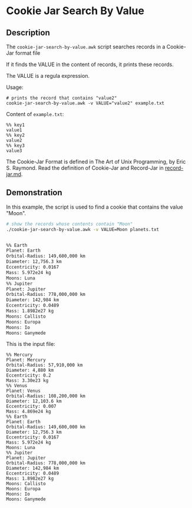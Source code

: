 Cookie Jar Search By Value
==================================

Description
----------------------------------

The `cookie-jar-search-by-value.awk` script searches records in a Cookie-Jar format file

If it finds the VALUE in the content of records, it prints these records.

The VALUE is a regula expression.

Usage:

    # prints the record that contains "value2"
    cookie-jar-search-by-value.awk -v VALUE="value2" example.txt

Content of `example.txt`:

    %% key1
    value1
    %% key2
    value2
    %% key3
    value3

The Cookie-Jar Format is defined in The Art of Unix Programming, by Eric S. Raymond. Read the definition of Cookie-Jar and Record-Jar in [record-jar.md](record-jar.md).

Demonstration
----------------------------------

In this example, the script is used to find a cookie that contains the value "Moon".

```bash
# show the records whose contents contain "Moon"
./cookie-jar-search-by-value.awk -v VALUE=Moon planets.txt
```
```bash

%% Earth
Planet: Earth
Orbital-Radius: 149,600,000 km
Diameter: 12,756.3 km
Eccentricity: 0.0167
Mass: 5.972e24 kg
Moons: Luna
%% Jupiter
Planet: Jupiter
Orbital-Radius: 778,000,000 km
Diameter: 142,984 km
Eccentricity: 0.0489
Mass: 1.8982e27 kg 
Moons: Callisto
Moons: Europa
Moons: Io
Moons: Ganymede
```

This is the input file:

```
%% Mercury
Planet: Mercury
Orbital-Radius: 57,910,000 km
Diameter: 4,880 km
Eccentricity: 0.2
Mass: 3.30e23 kg
%% Venus
Planet: Venus
Orbital-Radius: 108,200,000 km
Diameter: 12,103.6 km
Eccentricity: 0.007
Mass: 4.869e24 kg
%% Earth
Planet: Earth
Orbital-Radius: 149,600,000 km
Diameter: 12,756.3 km
Eccentricity: 0.0167
Mass: 5.972e24 kg
Moons: Luna
%% Jupiter
Planet: Jupiter
Orbital-Radius: 778,000,000 km
Diameter: 142,984 km
Eccentricity: 0.0489
Mass: 1.8982e27 kg 
Moons: Callisto
Moons: Europa
Moons: Io
Moons: Ganymede
```

